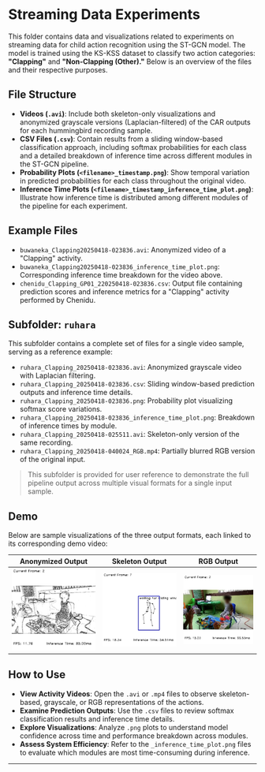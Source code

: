 # Streaming Data Experiments

This folder contains data and visualizations related to experiments on streaming data for child action recognition using the ST-GCN model. The model is trained using the KS-KSS dataset to classify two action categories: **"Clapping"** and **"Non-Clapping (Other)."** Below is an overview of the files and their respective purposes.

## File Structure

- **Videos (`.avi`)**: Include both skeleton-only visualizations and anonymized grayscale versions (Laplacian-filtered) of the CAR outputs for each hummingbird recording sample.
- **CSV Files (`.csv`)**: Contain results from a sliding window-based classification approach, including softmax probabilities for each class and a detailed breakdown of inference time across different modules in the ST-GCN pipeline.
- **Probability Plots (`<filename>_timestamp.png`)**: Show temporal variation in predicted probabilities for each class throughout the original video.
- **Inference Time Plots (`<filename>_timestamp_inference_time_plot.png`)**: Illustrate how inference time is distributed among different modules of the pipeline for each experiment.

## Example Files

- `buwaneka_Clapping20250418-023836.avi`: Anonymized video of a "Clapping" activity.
- `buwaneka_Clapping20250418-023836_inference_time_plot.png`: Corresponding inference time breakdown for the video above.
- `chenidu_Clapping_GP01_220250418-023836.csv`: Output file containing prediction scores and inference metrics for a "Clapping" activity performed by Chenidu.

## Subfolder: `ruhara`

This subfolder contains a complete set of files for a single video sample, serving as a reference example:

- `ruhara_Clapping_20250418-023836.avi`: Anonymized grayscale video with Laplacian filtering.
- `ruhara_Clapping_20250418-023836.csv`: Sliding window-based prediction outputs and inference time details.
- `ruhara_Clapping_20250418-023836.png`: Probability plot visualizing softmax score variations.
- `ruhara_Clapping_20250418-023836_inference_time_plot.png`: Breakdown of inference times by module.
- `ruhara_Clapping_20250418-025511.avi`: Skeleton-only version of the same recording.
- `ruhara_Clapping_20250418-040024_RGB.mp4`: Partially blurred RGB version of the original input.

> This subfolder is provided for user reference to demonstrate the full pipeline output across multiple visual formats for a single input sample.

## Demo

Below are sample visualizations of the three output formats, each linked to its corresponding demo video:

| Anonymized Output | Skeleton Output | RGB Output |
|:-----------------:|:---------------:|:----------:|
| [![Anonymized](https://github.com/sankamohotttala/ST_GNN_HAR_DEML/blob/main/streaming_data_experiments/readme_file_related/anon.png)](https://drive.google.com/file/d/12jPlWvXsjNDDQUTewCoEvTwwtdCHCjWo/view) | [![Skeleton](https://github.com/sankamohotttala/ST_GNN_HAR_DEML/blob/main/streaming_data_experiments/readme_file_related/skeleton.png)](https://drive.google.com/file/d/1_cEoggHf_zQnJEbngJBPZLHAjcd6v9lq/view) | [![RGB](https://github.com/sankamohotttala/ST_GNN_HAR_DEML/blob/main/streaming_data_experiments/readme_file_related/rgb.png)](https://drive.google.com/file/d/1rOPZoFL48aC-fPglSslSFQ1eVSx4ijPG/view) |


## How to Use

- **View Activity Videos**: Open the `.avi` or `.mp4` files to observe skeleton-based, grayscale, or RGB representations of the actions.
- **Examine Prediction Outputs**: Use the `.csv` files to review softmax classification results and inference time details.
- **Explore Visualizations**: Analyze `.png` plots to understand model confidence across time and performance breakdown across modules.
- **Assess System Efficiency**: Refer to the `_inference_time_plot.png` files to evaluate which modules are most time-consuming during inference.

---
